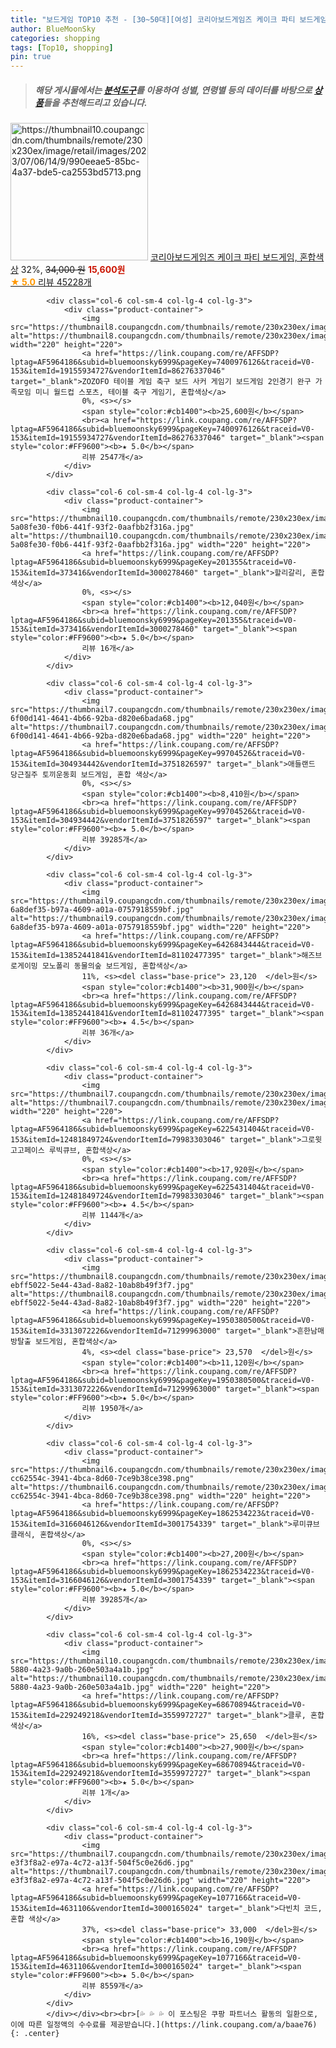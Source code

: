 ```yaml
---
title: "보드게임 TOP10 추천 - [30~50대][여성] 코리아보드게임즈 케이크 파티 보드게임, 혼합색상"
author: BlueMoonSky
categories: shopping
tags: [Top10, shopping]
pin: true
---
```


> ##### 해당 게시물에서는 [**분석도구**](https://itemscout.io/)를 이용하여 **성별**, **연령별** 등의 데이터를 바탕으로 [**상품**](https://link.coupang.com/a/baae76)들을 추천해드리고 있습니다.
<div class="container"><div class="row">
            <div class="col-6 col-sm-4 col-lg-4 col-lg-3">
                <div class="product-container">
                    <img src="https://thumbnail10.coupangcdn.com/thumbnails/remote/230x230ex/image/retail/images/2023/07/06/14/9/990eeae5-85bc-4a37-bde5-ca2553bd5713.png" alt="https://thumbnail10.coupangcdn.com/thumbnails/remote/230x230ex/image/retail/images/2023/07/06/14/9/990eeae5-85bc-4a37-bde5-ca2553bd5713.png" width="220" height="220">
                    <a href="https://link.coupang.com/re/AFFSDP?lptag=AF5964186&subid=bluemoonsky6999&pageKey=7447569076&traceid=V0-153&itemId=19380859284&vendorItemId=86493402584" target="_blank">코리아보드게임즈 케이크 파티 보드게임, 혼합색상</a>
                    32%, <s><del class="base-price"> 34,000  </del>원</s> 
                    <span style="color:#cb1400"><b>15,600원</b></span>
                    <br><a href="https://link.coupang.com/re/AFFSDP?lptag=AF5964186&subid=bluemoonsky6999&pageKey=7447569076&traceid=V0-153&itemId=19380859284&vendorItemId=86493402584" target="_blank"><span style="color:#FF9600"><b>★ 5.0</b></span>
                    리뷰 45228개</a>
                </div>
            </div>
            
            <div class="col-6 col-sm-4 col-lg-4 col-lg-3">
                <div class="product-container">
                    <img src="https://thumbnail8.coupangcdn.com/thumbnails/remote/230x230ex/image/vendor_inventory/b8c8/55133bcb8e316fa740cd40b0989ab13469598bf736615c794922be155780.jpg" alt="https://thumbnail8.coupangcdn.com/thumbnails/remote/230x230ex/image/vendor_inventory/b8c8/55133bcb8e316fa740cd40b0989ab13469598bf736615c794922be155780.jpg" width="220" height="220">
                    <a href="https://link.coupang.com/re/AFFSDP?lptag=AF5964186&subid=bluemoonsky6999&pageKey=7400976126&traceid=V0-153&itemId=19155934727&vendorItemId=86276337046" target="_blank">ZOZOFO 테이블 게임 축구 보드 사커 게임기 보드게임 2인경기 완구 가족모임 미니 월드컵 스포츠, 테이블 축구 게임기, 혼합색상</a>
                    0%, <s></s> 
                    <span style="color:#cb1400"><b>25,600원</b></span>
                    <br><a href="https://link.coupang.com/re/AFFSDP?lptag=AF5964186&subid=bluemoonsky6999&pageKey=7400976126&traceid=V0-153&itemId=19155934727&vendorItemId=86276337046" target="_blank"><span style="color:#FF9600"><b>★ 5.0</b></span>
                    리뷰 2547개</a>
                </div>
            </div>
            
            <div class="col-6 col-sm-4 col-lg-4 col-lg-3">
                <div class="product-container">
                    <img src="https://thumbnail10.coupangcdn.com/thumbnails/remote/230x230ex/image/retail/images/1416686370038693-5a08fe30-f0b6-441f-93f2-0aafbb2f316a.jpg" alt="https://thumbnail10.coupangcdn.com/thumbnails/remote/230x230ex/image/retail/images/1416686370038693-5a08fe30-f0b6-441f-93f2-0aafbb2f316a.jpg" width="220" height="220">
                    <a href="https://link.coupang.com/re/AFFSDP?lptag=AF5964186&subid=bluemoonsky6999&pageKey=201355&traceid=V0-153&itemId=373416&vendorItemId=3000278460" target="_blank">할리갈리, 혼합색상</a>
                    0%, <s></s> 
                    <span style="color:#cb1400"><b>12,040원</b></span>
                    <br><a href="https://link.coupang.com/re/AFFSDP?lptag=AF5964186&subid=bluemoonsky6999&pageKey=201355&traceid=V0-153&itemId=373416&vendorItemId=3000278460" target="_blank"><span style="color:#FF9600"><b>★ 5.0</b></span>
                    리뷰 16개</a>
                </div>
            </div>
            
            <div class="col-6 col-sm-4 col-lg-4 col-lg-3">
                <div class="product-container">
                    <img src="https://thumbnail7.coupangcdn.com/thumbnails/remote/230x230ex/image/retail/images/3110402217870-6f00d141-4641-4b66-92ba-d820e6bada68.jpg" alt="https://thumbnail7.coupangcdn.com/thumbnails/remote/230x230ex/image/retail/images/3110402217870-6f00d141-4641-4b66-92ba-d820e6bada68.jpg" width="220" height="220">
                    <a href="https://link.coupang.com/re/AFFSDP?lptag=AF5964186&subid=bluemoonsky6999&pageKey=99704526&traceid=V0-153&itemId=304934442&vendorItemId=3751826597" target="_blank">애들랜드 당근질주 토끼운동회 보드게임, 혼합 색상</a>
                    0%, <s></s> 
                    <span style="color:#cb1400"><b>8,410원</b></span>
                    <br><a href="https://link.coupang.com/re/AFFSDP?lptag=AF5964186&subid=bluemoonsky6999&pageKey=99704526&traceid=V0-153&itemId=304934442&vendorItemId=3751826597" target="_blank"><span style="color:#FF9600"><b>★ 5.0</b></span>
                    리뷰 39285개</a>
                </div>
            </div>
            
            <div class="col-6 col-sm-4 col-lg-4 col-lg-3">
                <div class="product-container">
                    <img src="https://thumbnail9.coupangcdn.com/thumbnails/remote/230x230ex/image/retail/images/1835981533889264-6a8def35-b97a-4609-a01a-0757918559bf.jpg" alt="https://thumbnail9.coupangcdn.com/thumbnails/remote/230x230ex/image/retail/images/1835981533889264-6a8def35-b97a-4609-a01a-0757918559bf.jpg" width="220" height="220">
                    <a href="https://link.coupang.com/re/AFFSDP?lptag=AF5964186&subid=bluemoonsky6999&pageKey=6426843444&traceid=V0-153&itemId=13852441841&vendorItemId=81102477395" target="_blank">해즈브로게이밍 모노폴리 동물의숲 보드게임, 혼합색상</a>
                    11%, <s><del class="base-price"> 23,120  </del>원</s> 
                    <span style="color:#cb1400"><b>31,900원</b></span>
                    <br><a href="https://link.coupang.com/re/AFFSDP?lptag=AF5964186&subid=bluemoonsky6999&pageKey=6426843444&traceid=V0-153&itemId=13852441841&vendorItemId=81102477395" target="_blank"><span style="color:#FF9600"><b>★ 4.5</b></span>
                    리뷰 36개</a>
                </div>
            </div>
            
            <div class="col-6 col-sm-4 col-lg-4 col-lg-3">
                <div class="product-container">
                    <img src="https://thumbnail7.coupangcdn.com/thumbnails/remote/230x230ex/image/vendor_inventory/f9d7/c7605a02a7b488d0485b1f8a7a3961853a53066eb76e7741e6f34b47f287.png" alt="https://thumbnail7.coupangcdn.com/thumbnails/remote/230x230ex/image/vendor_inventory/f9d7/c7605a02a7b488d0485b1f8a7a3961853a53066eb76e7741e6f34b47f287.png" width="220" height="220">
                    <a href="https://link.coupang.com/re/AFFSDP?lptag=AF5964186&subid=bluemoonsky6999&pageKey=6225431404&traceid=V0-153&itemId=12481849724&vendorItemId=79983303046" target="_blank">그로윗 고고페이스 루빅큐브, 혼합색상</a>
                    0%, <s></s> 
                    <span style="color:#cb1400"><b>17,920원</b></span>
                    <br><a href="https://link.coupang.com/re/AFFSDP?lptag=AF5964186&subid=bluemoonsky6999&pageKey=6225431404&traceid=V0-153&itemId=12481849724&vendorItemId=79983303046" target="_blank"><span style="color:#FF9600"><b>★ 4.5</b></span>
                    리뷰 1144개</a>
                </div>
            </div>
            
            <div class="col-6 col-sm-4 col-lg-4 col-lg-3">
                <div class="product-container">
                    <img src="https://thumbnail8.coupangcdn.com/thumbnails/remote/230x230ex/image/retail/images/2441427215024188-ebff5022-5e44-43ad-8a82-10ab8b49f3f7.jpg" alt="https://thumbnail8.coupangcdn.com/thumbnails/remote/230x230ex/image/retail/images/2441427215024188-ebff5022-5e44-43ad-8a82-10ab8b49f3f7.jpg" width="220" height="220">
                    <a href="https://link.coupang.com/re/AFFSDP?lptag=AF5964186&subid=bluemoonsky6999&pageKey=1950380500&traceid=V0-153&itemId=3313072226&vendorItemId=71299963000" target="_blank">흔한남매 방탈출 보드게임, 혼합색상</a>
                    4%, <s><del class="base-price"> 23,570  </del>원</s> 
                    <span style="color:#cb1400"><b>11,120원</b></span>
                    <br><a href="https://link.coupang.com/re/AFFSDP?lptag=AF5964186&subid=bluemoonsky6999&pageKey=1950380500&traceid=V0-153&itemId=3313072226&vendorItemId=71299963000" target="_blank"><span style="color:#FF9600"><b>★ 5.0</b></span>
                    리뷰 1950개</a>
                </div>
            </div>
            
            <div class="col-6 col-sm-4 col-lg-4 col-lg-3">
                <div class="product-container">
                    <img src="https://thumbnail6.coupangcdn.com/thumbnails/remote/230x230ex/image/retail/images/2172912685130642-cc62554c-3941-4bca-8d60-7ce9b38ce398.png" alt="https://thumbnail6.coupangcdn.com/thumbnails/remote/230x230ex/image/retail/images/2172912685130642-cc62554c-3941-4bca-8d60-7ce9b38ce398.png" width="220" height="220">
                    <a href="https://link.coupang.com/re/AFFSDP?lptag=AF5964186&subid=bluemoonsky6999&pageKey=1862534223&traceid=V0-153&itemId=3166046126&vendorItemId=3001754339" target="_blank">루미큐브 클래식, 혼합색상</a>
                    0%, <s></s> 
                    <span style="color:#cb1400"><b>27,200원</b></span>
                    <br><a href="https://link.coupang.com/re/AFFSDP?lptag=AF5964186&subid=bluemoonsky6999&pageKey=1862534223&traceid=V0-153&itemId=3166046126&vendorItemId=3001754339" target="_blank"><span style="color:#FF9600"><b>★ 5.0</b></span>
                    리뷰 39285개</a>
                </div>
            </div>
            
            <div class="col-6 col-sm-4 col-lg-4 col-lg-3">
                <div class="product-container">
                    <img src="https://thumbnail10.coupangcdn.com/thumbnails/remote/230x230ex/image/product/image/vendoritem/2018/08/23/3007143242/8be8c2f6-5880-4a23-9a0b-260e503a4a1b.jpg" alt="https://thumbnail10.coupangcdn.com/thumbnails/remote/230x230ex/image/product/image/vendoritem/2018/08/23/3007143242/8be8c2f6-5880-4a23-9a0b-260e503a4a1b.jpg" width="220" height="220">
                    <a href="https://link.coupang.com/re/AFFSDP?lptag=AF5964186&subid=bluemoonsky6999&pageKey=68670894&traceid=V0-153&itemId=229249218&vendorItemId=3559972727" target="_blank">클루, 혼합 색상</a>
                    16%, <s><del class="base-price"> 25,650  </del>원</s> 
                    <span style="color:#cb1400"><b>27,900원</b></span>
                    <br><a href="https://link.coupang.com/re/AFFSDP?lptag=AF5964186&subid=bluemoonsky6999&pageKey=68670894&traceid=V0-153&itemId=229249218&vendorItemId=3559972727" target="_blank"><span style="color:#FF9600"><b>★ 5.0</b></span>
                    리뷰 1개</a>
                </div>
            </div>
            
            <div class="col-6 col-sm-4 col-lg-4 col-lg-3">
                <div class="product-container">
                    <img src="https://thumbnail7.coupangcdn.com/thumbnails/remote/230x230ex/image/retail/images/3661937993623128-e3f3f8a2-e97a-4c72-a13f-504f5c0e26d6.jpg" alt="https://thumbnail7.coupangcdn.com/thumbnails/remote/230x230ex/image/retail/images/3661937993623128-e3f3f8a2-e97a-4c72-a13f-504f5c0e26d6.jpg" width="220" height="220">
                    <a href="https://link.coupang.com/re/AFFSDP?lptag=AF5964186&subid=bluemoonsky6999&pageKey=1077166&traceid=V0-153&itemId=4631106&vendorItemId=3000165024" target="_blank">다빈치 코드, 혼합 색상</a>
                    37%, <s><del class="base-price"> 33,000  </del>원</s> 
                    <span style="color:#cb1400"><b>16,190원</b></span>
                    <br><a href="https://link.coupang.com/re/AFFSDP?lptag=AF5964186&subid=bluemoonsky6999&pageKey=1077166&traceid=V0-153&itemId=4631106&vendorItemId=3000165024" target="_blank"><span style="color:#FF9600"><b>★ 5.0</b></span>
                    리뷰 8559개</a>
                </div>
            </div>
            </div></div><br><br>[💦 💦 💦 이 포스팅은 쿠팡 파트너스 활동의 일환으로, 이에 따른 일정액의 수수료를 제공받습니다.](https://link.coupang.com/a/baae76){: .center}